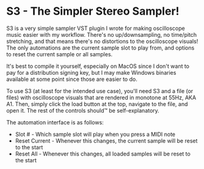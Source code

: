 # S3 - The Simpler Stereo Sampler!

S3 is a very simple sampler VST plugin I wrote for making oscilloscope music easier with my workflow. There's no up/downsampling, no time/pitch stretching, and that means there's no distortions to the oscilloscope visuals! The only automations are the current sample slot to play from, and options to reset the current sample or all samples.

It's best to compile it yourself, especially on MacOS since I don't want to pay for a distribution signing key, but I may make Windows binaries available at some point since those are easier to do.

To use S3 (at least for the intended use case), you'll need S3 and a file (or files) with oscilloscope visuals that are rendered in monotone at 55Hz, AKA A1. Then, simply click the load button at the top, navigate to the file, and open it. The rest of the controls should™ be self-explanatory.

The automation interface is as follows:
- Slot # - Which sample slot will play when you press a MIDI note
- Reset Current - Whenever this changes, the current sample will be reset to the start
- Reset All - Whenever this changes, all loaded samples will be reset to the start
